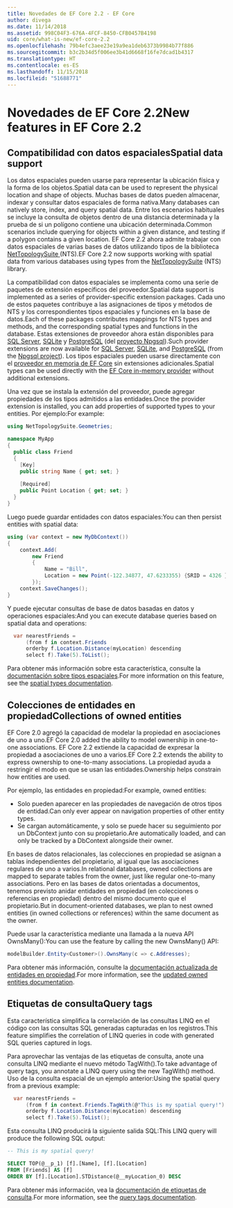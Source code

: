 ```yaml
---
title: Novedades de EF Core 2.2 - EF Core
author: divega
ms.date: 11/14/2018
ms.assetid: 998C04F3-676A-4FCF-8450-CFB0457B4198
uid: core/what-is-new/ef-core-2.2
ms.openlocfilehash: 79b4efc3aee23e19a9ea1deb6373b9984b77f886
ms.sourcegitcommit: b3c2b34d5f006ee3b41d6668f16fe7dcad1b4317
ms.translationtype: HT
ms.contentlocale: es-ES
ms.lasthandoff: 11/15/2018
ms.locfileid: "51688771"
---
```

# <a name="new-features-in-ef-core-22"></a><span data-ttu-id="f50d5-102">Novedades de EF Core 2.2</span><span class="sxs-lookup"><span data-stu-id="f50d5-102">New features in EF Core 2.2</span></span>

## <a name="spatial-data-support"></a><span data-ttu-id="f50d5-103">Compatibilidad con datos espaciales</span><span class="sxs-lookup"><span data-stu-id="f50d5-103">Spatial data support</span></span>

<span data-ttu-id="f50d5-104">Los datos espaciales pueden usarse para representar la ubicación física y la forma de los objetos.</span><span class="sxs-lookup"><span data-stu-id="f50d5-104">Spatial data can be used to represent the physical location and shape of objects.</span></span>
<span data-ttu-id="f50d5-105">Muchas bases de datos pueden almacenar, indexar y consultar datos espaciales de forma nativa.</span><span class="sxs-lookup"><span data-stu-id="f50d5-105">Many databases can natively store, index, and query spatial data.</span></span> <span data-ttu-id="f50d5-106">Entre los escenarios habituales se incluye la consulta de objetos dentro de una distancia determinada y la prueba de si un polígono contiene una ubicación determinada.</span><span class="sxs-lookup"><span data-stu-id="f50d5-106">Common scenarios include querying for objects within a given distance, and testing if a polygon contains a given location.</span></span>
<span data-ttu-id="f50d5-107">EF Core 2.2 ahora admite trabajar con datos espaciales de varias bases de datos utilizando tipos de la biblioteca [ NetTopologySuite ](https://github.com/NetTopologySuite/NetTopologySuite) (NTS).</span><span class="sxs-lookup"><span data-stu-id="f50d5-107">EF Core 2.2 now supports working with spatial data from various databases using types from the [NetTopologySuite](https://github.com/NetTopologySuite/NetTopologySuite) (NTS) library.</span></span>

<span data-ttu-id="f50d5-108">La compatibilidad con datos espaciales se implementa como una serie de paquetes de extensión específicos del proveedor.</span><span class="sxs-lookup"><span data-stu-id="f50d5-108">Spatial data support is implemented as a series of provider-specific extension packages.</span></span>
<span data-ttu-id="f50d5-109">Cada uno de estos paquetes contribuye a las asignaciones de tipos y métodos de NTS y los correspondientes tipos espaciales y funciones en la base de datos.</span><span class="sxs-lookup"><span data-stu-id="f50d5-109">Each of these packages contributes mappings for NTS types and methods, and the corresponding spatial types and functions in the database.</span></span>
<span data-ttu-id="f50d5-110">Estas extensiones de proveedor ahora están disponibles para [SQL Server](https://www.nuget.org/packages/Microsoft.EntityFrameworkCore.SqlServer.NetTopologySuite/), [SQLite](https://www.nuget.org/packages/Microsoft.EntityFrameworkCore.Sqlite.NetTopologySuite/) y [PostgreSQL](https://www.nuget.org/packages/Npgsql.EntityFrameworkCore.PostgreSQL.NetTopologySuite/) (del [proyecto Npgsql](http://www.npgsql.org/)).</span><span class="sxs-lookup"><span data-stu-id="f50d5-110">Such provider extensions are now available for [SQL Server](https://www.nuget.org/packages/Microsoft.EntityFrameworkCore.SqlServer.NetTopologySuite/), [SQLite](https://www.nuget.org/packages/Microsoft.EntityFrameworkCore.Sqlite.NetTopologySuite/), and [PostgreSQL](https://www.nuget.org/packages/Npgsql.EntityFrameworkCore.PostgreSQL.NetTopologySuite/) (from the [Npgsql project](http://www.npgsql.org/)).</span></span>
<span data-ttu-id="f50d5-111">Los tipos espaciales pueden usarse directamente con el [proveedor en memoria de EF Core](https://docs.microsoft.com/en-us/ef/core/providers/in-memory/) sin extensiones adicionales.</span><span class="sxs-lookup"><span data-stu-id="f50d5-111">Spatial types can be used directly with the [EF Core in-memory provider](https://docs.microsoft.com/en-us/ef/core/providers/in-memory/) without additional extensions.</span></span>

<span data-ttu-id="f50d5-112">Una vez que se instala la extensión del proveedor, puede agregar propiedades de los tipos admitidos a las entidades.</span><span class="sxs-lookup"><span data-stu-id="f50d5-112">Once the provider extension is installed, you can add properties of supported types to your entities.</span></span> <span data-ttu-id="f50d5-113">Por ejemplo:</span><span class="sxs-lookup"><span data-stu-id="f50d5-113">For example:</span></span>

``` csharp
using NetTopologySuite.Geometries;

namespace MyApp
{
  public class Friend
  {
    [Key]
    public string Name { get; set; }
  
    [Required]
    public Point Location { get; set; }
  }
}
``` 

<span data-ttu-id="f50d5-114">Luego puede guardar entidades con datos espaciales:</span><span class="sxs-lookup"><span data-stu-id="f50d5-114">You can then persist entities with spatial data:</span></span>

``` csharp
using (var context = new MyDbContext())
{
    context.Add(
        new Friend
        {
            Name = "Bill",
            Location = new Point(-122.34877, 47.6233355) {SRID = 4326 }
        });
    context.SaveChanges();
}
```
<span data-ttu-id="f50d5-115">Y puede ejecutar consultas de base de datos basadas en datos y operaciones espaciales:</span><span class="sxs-lookup"><span data-stu-id="f50d5-115">And you can execute database queries based on spatial data and operations:</span></span>

``` csharp
  var nearestFriends =
      (from f in context.Friends
      orderby f.Location.Distance(myLocation) descending
      select f).Take(5).ToList();
```

<span data-ttu-id="f50d5-116">Para obtener más información sobre esta característica, consulte la [documentación sobre tipos espaciales](xref:core/modeling/spatial).</span><span class="sxs-lookup"><span data-stu-id="f50d5-116">For more information on this feature, see the [spatial types documentation](xref:core/modeling/spatial).</span></span> 

## <a name="collections-of-owned-entities"></a><span data-ttu-id="f50d5-117">Colecciones de entidades en propiedad</span><span class="sxs-lookup"><span data-stu-id="f50d5-117">Collections of owned entities</span></span>

<span data-ttu-id="f50d5-118">EF Core 2.0 agregó la capacidad de modelar la propiedad en asociaciones de uno a uno.</span><span class="sxs-lookup"><span data-stu-id="f50d5-118">EF Core 2.0 added the ability to model ownership in one-to-one associations.</span></span>
<span data-ttu-id="f50d5-119">EF Core 2.2 extiende la capacidad de expresar la propiedad a asociaciones de uno a varios.</span><span class="sxs-lookup"><span data-stu-id="f50d5-119">EF Core 2.2 extends the ability to express ownership to one-to-many associations.</span></span>
<span data-ttu-id="f50d5-120">La propiedad ayuda a restringir el modo en que se usan las entidades.</span><span class="sxs-lookup"><span data-stu-id="f50d5-120">Ownership helps constrain how entities are used.</span></span>

<span data-ttu-id="f50d5-121">Por ejemplo, las entidades en propiedad:</span><span class="sxs-lookup"><span data-stu-id="f50d5-121">For example, owned entities:</span></span>
- <span data-ttu-id="f50d5-122">Solo pueden aparecer en las propiedades de navegación de otros tipos de entidad.</span><span class="sxs-lookup"><span data-stu-id="f50d5-122">Can only ever appear on navigation properties of other entity types.</span></span> 
- <span data-ttu-id="f50d5-123">Se cargan automáticamente, y solo se puede hacer su seguimiento por un DbContext junto con su propietario.</span><span class="sxs-lookup"><span data-stu-id="f50d5-123">Are automatically loaded, and can only be tracked by a DbContext alongside their owner.</span></span>

<span data-ttu-id="f50d5-124">En bases de datos relacionales, las colecciones en propiedad se asignan a tablas independientes del propietario, al igual que las asociaciones regulares de uno a varios.</span><span class="sxs-lookup"><span data-stu-id="f50d5-124">In relational databases, owned collections are mapped to separate tables from the owner, just like regular one-to-many associations.</span></span>
<span data-ttu-id="f50d5-125">Pero en las bases de datos orientadas a documentos, tenemos previsto anidar entidades en propiedad (en colecciones o referencias en propiedad) dentro del mismo documento que el propietario.</span><span class="sxs-lookup"><span data-stu-id="f50d5-125">But in document-oriented databases, we plan to nest owned entities (in owned collections or references) within the same document as the owner.</span></span>

<span data-ttu-id="f50d5-126">Puede usar la característica mediante una llamada a la nueva API OwnsMany():</span><span class="sxs-lookup"><span data-stu-id="f50d5-126">You can use the feature by calling the new OwnsMany() API:</span></span>

``` csharp
modelBuilder.Entity<Customer>().OwnsMany(c => c.Addresses);
```

<span data-ttu-id="f50d5-127">Para obtener más información, consulte la [documentación actualizada de entidades en propiedad](xref:core/modeling/owned-entities#collections-of-owned-types).</span><span class="sxs-lookup"><span data-stu-id="f50d5-127">For more information, see the [updated owned entities documentation](xref:core/modeling/owned-entities#collections-of-owned-types).</span></span>

## <a name="query-tags"></a><span data-ttu-id="f50d5-128">Etiquetas de consulta</span><span class="sxs-lookup"><span data-stu-id="f50d5-128">Query tags</span></span>

<span data-ttu-id="f50d5-129">Esta característica simplifica la correlación de las consultas LINQ en el código con las consultas SQL generadas capturadas en los registros.</span><span class="sxs-lookup"><span data-stu-id="f50d5-129">This feature simplifies the correlation of LINQ queries in code with generated SQL queries captured in logs.</span></span>

<span data-ttu-id="f50d5-130">Para aprovechar las ventajas de las etiquetas de consulta, anote una consulta LINQ mediante el nuevo método TagWith().</span><span class="sxs-lookup"><span data-stu-id="f50d5-130">To take advantage of query tags, you annotate a LINQ query using the new TagWith() method.</span></span>
<span data-ttu-id="f50d5-131">Uso de la consulta espacial de un ejemplo anterior:</span><span class="sxs-lookup"><span data-stu-id="f50d5-131">Using the spatial query from a previous example:</span></span>

``` csharp
  var nearestFriends =
      (from f in context.Friends.TagWith(@"This is my spatial query!")
      orderby f.Location.Distance(myLocation) descending
      select f).Take(5).ToList();
```

<span data-ttu-id="f50d5-132">Esta consulta LINQ producirá la siguiente salida SQL:</span><span class="sxs-lookup"><span data-stu-id="f50d5-132">This LINQ query will produce the following SQL output:</span></span>

``` sql
-- This is my spatial query!

SELECT TOP(@__p_1) [f].[Name], [f].[Location]
FROM [Friends] AS [f]
ORDER BY [f].[Location].STDistance(@__myLocation_0) DESC
```

<span data-ttu-id="f50d5-133">Para obtener más información, vea la [documentación de etiquetas de consulta](xref:core/querying/tags).</span><span class="sxs-lookup"><span data-stu-id="f50d5-133">For more information, see the [query tags documentation](xref:core/querying/tags).</span></span> 